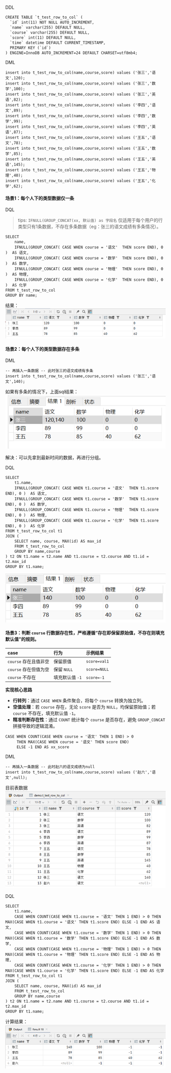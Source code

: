 DDL

```
CREATE TABLE `t_test_row_to_col` (
  `id` int(11) NOT NULL AUTO_INCREMENT,
  `name` varchar(255) DEFAULT NULL,
  `course` varchar(255) DEFAULT NULL,
  `score` int(11) DEFAULT NULL,
  `time` datetime DEFAULT CURRENT_TIMESTAMP,
  PRIMARY KEY (`id`)
) ENGINE=InnoDB AUTO_INCREMENT=24 DEFAULT CHARSET=utf8mb4;
```

DML

```
insert into t_test_row_to_col(name,course,score) values ('张三','语文',120);
insert into t_test_row_to_col(name,course,score) values ('张三','数学',100);
insert into t_test_row_to_col(name,course,score) values ('张三','英语',82);
insert into t_test_row_to_col(name,course,score) values ('李四','语文',89);
insert into t_test_row_to_col(name,course,score) values ('李四','数学',99);
insert into t_test_row_to_col(name,course,score) values ('李四','英语',87);
insert into t_test_row_to_col(name,course,score) values ('王五','语文',78);
insert into t_test_row_to_col(name,course,score) values ('王五','数学',85);
insert into t_test_row_to_col(name,course,score) values ('王五','英语',145);
insert into t_test_row_to_col(name,course,score) values ('王五','物理',40);
insert into t_test_row_to_col(name,course,score) values ('王五','化学',62);
```

#### 场景1：每个人下的类型数据仅一条

DQL

> tips: `IFNULL(GROUP_CONCAT(xx, 默认值) as 字段名` 仅适用于每个用户的行类型只有1条数据，不存在多条数据（eg：张三的语文成绩有多条情况）。

```
SELECT
    name,
    IFNULL(GROUP_CONCAT( CASE WHEN course = '语文'  THEN score END), 0 )  AS 语文,
    IFNULL(GROUP_CONCAT( CASE WHEN course = '数学'  THEN score END), 0 )  AS 数学,
    IFNULL(GROUP_CONCAT( CASE WHEN course = '物理'  THEN score END), 0 )  AS 物理,
    IFNULL(GROUP_CONCAT( CASE WHEN course = '化学'  THEN score END), 0 )  AS 化学
FROM t_test_row_to_col
GROUP BY name;
```

结果：
![](./images/23-指定行转列-1737197172501.png)

#### 场景2：每个人下的类型数据存在多条

DML

```
-- 再插入一条数据 -- 此时张三的语文成绩有多条
insert into t_test_row_to_col(name,course,score) values ('张三','语文',140);
```

如果有多条的情况下，上面sql结果：
![](./images/23-指定行转列_1737221612669.png)

解决：可以先拿到最新时间的数据，再进行分组。

DQL

```
SELECT
    t1.name,
    IFNULL(GROUP_CONCAT( CASE WHEN t1.course = '语文'  THEN t1.score END), 0 )  AS 语文,
    IFNULL(GROUP_CONCAT( CASE WHEN t1.course = '数学'  THEN t1.score END), 0 )  AS 数学,
    IFNULL(GROUP_CONCAT( CASE WHEN t1.course = '物理'  THEN t1.score END), 0 )  AS 物理,
    IFNULL(GROUP_CONCAT( CASE WHEN t1.course = '化学'  THEN t1.score END), 0 )  AS 化学
FROM t_test_row_to_col t1
JOIN (
    SELECT name, course, MAX(id) AS max_id
    FROM t_test_row_to_col
    GROUP BY name,course
) t2 ON t1.name = t2.name AND t1.course = t2.course AND t1.id = t2.max_id
GROUP BY t1.name;
```

![](./images/23-指定行转列_1737222369902.png)

#### 场景3：判断 `course` 行数据存在性，严格遵循“存在即保留原始值，不存在则填充默认值”的规则。

| case                  | 行为                | 示例结果     |
|:----------------------| :------------------ | :----------- |
| `course` 存在且值非空 | 保留原值            | `score=val1`   |
| `course` 存在但值为空 | 保留 `NULL`         | `score=NULL`   |
| `course` 不存在    | 填充默认值 `-1` | `score=-1` |

**实现核心思路**

- **行转列**：通过 `CASE WHEN` 条件聚合，将每个 `course` 转换为独立列。
- **空值处理**：若 `course` 存在，无论 `score` 是否为 `NULL`，均保留原始值；若 `course` 不存在，填充默认值 `-1`。
- **精准判断存在性**：通过 `COUNT` 统计每个 `course` 是否存在，避免 `GROUP_CONCAT` 拼接导致的逻辑混淆。

```
CASE WHEN COUNT(CASE WHEN course = '语文' THEN 1 END) > 0 
     THEN MAX(CASE WHEN course = '语文' THEN score END) 
     ELSE -1 END AS xx_score
```

DML

```
-- 再插入一条数据 -- 此时赵六的语文成绩为null
insert into t_test_row_to_col(name,course,score) values ('赵六','语文',null);
```

目前表数据
![](./images/23-指定行转列-1741142611162.png)


DQL

```
SELECT
    t1.name,
    CASE WHEN COUNT(CASE WHEN t1.course = '语文' THEN 1 END) > 0 THEN MAX(CASE WHEN t1.course = '语文' THEN t1.score END) ELSE -1 END AS 语文,
    CASE WHEN COUNT(CASE WHEN t1.course = '数学' THEN 1 END) > 0 THEN MAX(CASE WHEN t1.course = '数学' THEN t1.score END) ELSE -1 END AS 数学,
    CASE WHEN COUNT(CASE WHEN t1.course = '物理' THEN 1 END) > 0 THEN MAX(CASE WHEN t1.course = '物理' THEN t1.score END) ELSE -1 END AS 物理,
    CASE WHEN COUNT(CASE WHEN t1.course = '化学' THEN 1 END) > 0 THEN MAX(CASE WHEN t1.course = '化学' THEN t1.score END) ELSE -1 END AS 化学
FROM t_test_row_to_col t1
JOIN (
    SELECT name, course, MAX(id) AS max_id
    FROM t_test_row_to_col
    GROUP BY name,course
) t2 ON t1.name = t2.name AND t1.course = t2.course AND t1.id = t2.max_id
GROUP BY t1.name;
```

计算结果：
![](./images/23-指定行转列-1741142851131.png)
